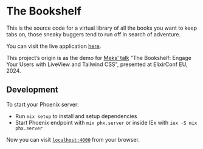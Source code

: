# The Bookshelf

This is the source code for a virtual library of all the books you want to keep
tabs on, those sneaky buggers tend to run off in search of adventure.

You can visit the live application [here](https://bookshelf-meks.fly.dev/).

This project’s origin is as the demo for [Meks’ talk](https://www.elixirconf.eu/talks/the-bookshelf-engage-your-users-with-liveview-and-tailwind-css/)
"The Bookshelf: Engage Your Users with LiveView and Tailwind CSS", presented at
ElixirConf EU, 2024.

## Development

To start your Phoenix server:

  * Run `mix setup` to install and setup dependencies
  * Start Phoenix endpoint with `mix phx.server` or inside IEx with `iex -S mix phx.server`

Now you can visit [`localhost:4000`](http://localhost:4000) from your browser.
